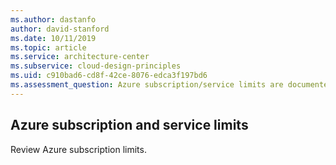 ```yaml
---
ms.author: dastanfo
author: david-stanford
ms.date: 10/11/2019
ms.topic: article
ms.service: architecture-center
ms.subservice: cloud-design-principles
ms.uid: c910bad6-cd8f-42ce-8076-edca3f197bd6
ms.assessment_question: Azure subscription/service limits are documented and known
---
```

## Azure subscription and service limits


Review Azure subscription limits.